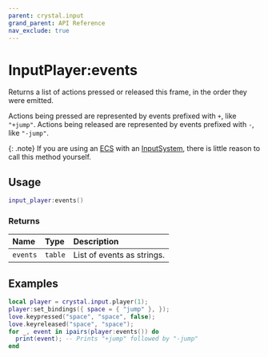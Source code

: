 ```yaml
---
parent: crystal.input
grand_parent: API Reference
nav_exclude: true
---
```


# InputPlayer:events

Returns a list of actions pressed or released this frame, in the order they were emitted.

Actions being pressed are represented by events prefixed with `+`, like `"+jump"`. Actions being released are represented by events prefixed with `-`, like `"-jump"`.

{: .note}
If you are using an [ECS](/crystal/api/ecs/ecs) with an [InputSystem](input_system), there is little reason to call this method yourself.

## Usage

```lua
input_player:events()
```

### Returns

| Name     | Type    | Description                |
| :------- | :------ | :------------------------- |
| `events` | `table` | List of events as strings. |

## Examples

```lua
local player = crystal.input.player(1);
player:set_bindings({ space = { "jump" }, });
love.keypressed("space", "space", false);
love.keyreleased("space", "space");
for _, event in ipairs(player:events()) do
  print(event); -- Prints "+jump" followed by "-jump"
end
```
